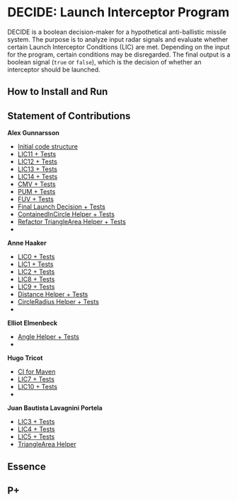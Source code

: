 # DECIDE: Launch Interceptor Program

DECIDE is a boolean decision-maker for a hypothetical anti-ballistic missile system. The purpose is to analyze input radar signals and evaluate whether certain Launch Interceptor Conditions (LIC) are met. Depending on the input for the program, certain conditions may be disregarded. The final output is a boolean signal (`true` or `false`), which is the decision of whether an interceptor should be launched.

## How to Install and Run

## Statement of Contributions

**Alex Gunnarsson**

- [Initial code structure](https://github.com/alexarne/DECIDE/pull/28)
- [LIC11 + Tests](https://github.com/alexarne/DECIDE/pull/69)
- [LIC12 + Tests](https://github.com/alexarne/DECIDE/pull/68)
- [LIC13 + Tests](https://github.com/alexarne/DECIDE/pull/83)
- [LIC14 + Tests](https://github.com/alexarne/DECIDE/pull/81)
- [CMV + Tests](https://github.com/alexarne/DECIDE/pull/48)
- [PUM + Tests](https://github.com/alexarne/DECIDE/pull/65)
- [FUV + Tests](https://github.com/alexarne/DECIDE/pull/66)
- [Final Launch Decision + Tests](https://github.com/alexarne/DECIDE/pull/49)
- [ContainedInCircle Helper + Tests](https://github.com/alexarne/DECIDE/pull/79)
- [Refactor TriangleArea Helper + Tests](https://github.com/alexarne/DECIDE/pull/67)
- []()

**Anne Haaker**

- [LIC0 + Tests](https://github.com/alexarne/DECIDE/pull/35)
- [LIC1 + Tests](https://github.com/alexarne/DECIDE/pull/55)
- [LIC2 + Tests](https://github.com/alexarne/DECIDE/pull/54)
- [LIC8 + Tests](https://github.com/alexarne/DECIDE/pull/57)
- [LIC9 + Tests](https://github.com/alexarne/DECIDE/pull/70)
- [Distance Helper + Tests](https://github.com/alexarne/DECIDE/pull/37)
- [CircleRadius Helper + Tests](https://github.com/alexarne/DECIDE/pull/64)
- []()

**Elliot Elmenbeck**

- [Angle Helper + Tests](https://github.com/alexarne/DECIDE/pull/78)
- []()

**Hugo Tricot**

- [CI for Maven](https://github.com/alexarne/DECIDE/pull/4)
- [LIC7 + Tests](https://github.com/alexarne/DECIDE/pull/56)
- [LIC10 + Tests](https://github.com/alexarne/DECIDE/pull/71)
- []()

**Juan Bautista Lavagnini Portela**

- [LIC3 + Tests](https://github.com/alexarne/DECIDE/pull/52)
- [LIC4 + Tests](https://github.com/alexarne/DECIDE/pull/60)
- [LIC5 + Tests](https://github.com/alexarne/DECIDE/pull/61)
- [TriangleArea Helper](https://github.com/alexarne/DECIDE/pull/52)

## Essence

## P+
